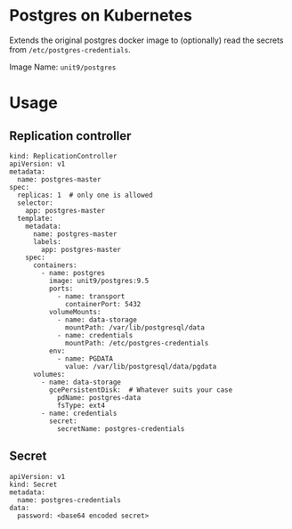 Postgres on Kubernetes
======================

Extends the original postgres docker image to (optionally) read the
secrets from `/etc/postgres-credentials`.

Image Name: `unit9/postgres`


Usage
=====

## Replication controller

    kind: ReplicationController
    apiVersion: v1
    metadata:
      name: postgres-master
    spec:
      replicas: 1  # only one is allowed
      selector:
        app: postgres-master
      template:
        metadata:
          name: postgres-master
          labels:
            app: postgres-master
        spec:
          containers:
            - name: postgres
              image: unit9/postgres:9.5
              ports:
                - name: transport
                  containerPort: 5432
              volumeMounts:
                - name: data-storage
                  mountPath: /var/lib/postgresql/data
                - name: credentials
                  mountPath: /etc/postgres-credentials
              env:
                - name: PGDATA
                  value: /var/lib/postgresql/data/pgdata
          volumes:
            - name: data-storage
              gcePersistentDisk:  # Whatever suits your case
                pdName: postgres-data
                fsType: ext4
            - name: credentials
              secret:
                secretName: postgres-credentials

## Secret

    apiVersion: v1
    kind: Secret
    metadata:
      name: postgres-credentials
    data:
      password: <base64 encoded secret>
